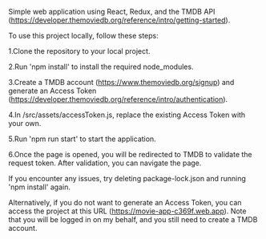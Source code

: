Simple web application using React, Redux, and the TMDB API (https://developer.themoviedb.org/reference/intro/getting-started).

To use this project locally, follow these steps:

1.Clone the repository to your local project.

2.Run 'npm install' to install the required node_modules.

3.Create a TMDB account (https://www.themoviedb.org/signup) and generate an Access Token (https://developer.themoviedb.org/reference/intro/authentication).

4.In /src/assets/accessToken.js, replace the existing Access Token with your own.

5.Run 'npm run start' to start the application.

6.Once the page is opened, you will be redirected to TMDB to validate the request token. After validation, you can navigate the page.


If you encounter any issues, try deleting package-lock.json and running 'npm install' again.

Alternatively, if you do not want to generate an Access Token, you can access the project at this URL (https://movie-app-c369f.web.app). Note that you will be logged in on my behalf, and you still need to create a TMDB account.
